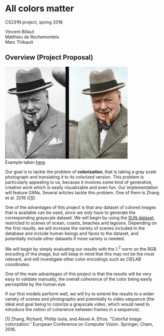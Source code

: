 # All colors matter
CS231N project, spring 2018

Vincent Billaut  
Matthieu de Rochemonteix  
Marc Thibault  

## Overview (Project Proposal)

![churchill](img/churchill.png)  
Example taken [here](https://dribbble.com/shots/2122311-Photo-Colorization-Winston-Churchill).

Our goal is to tackle the problem of **colorization**, that
 is taking a gray scale photograph and translating it to its colorized
version. This problem is particularly appealing to us, because it
involves some kind of generative, creative work which is easily
visualizable and even fun. Our implementation will feature GANs.  Several articles tackle this problem. One of them is Zhang et al. 2016 ([[1]](https://arxiv.org/abs/1603.08511)).  

One of the advantages of this project is that any dataset of colored images that is available can be used, since  we only have to generate the corresponding grayscale dataset. We will begin by using the [SUN  dataset](https://groups.csail.mit.edu/vision/SUN/), restricted to scenes of ocean, coasts, beaches and lagoons. Depending on the first results, we will increase the variety of scenes included in the database and include human beings and faces to the dataset, and potentially  include other datasets if more variety is needed.

We will begin by simply evaluating our results with the $\mathbb{L}^2$ norm on the RGB encoding of the image, but will keep in mind that this may not be the most relevant, and will investigate other color encodings such as *CIELAB* coordinates.

One of the main advantages of this project is that the results will be very easy to validate manually, the overall coherence of the color being easily perceptible by the human eye.

If our first models perform well, we will try to extend the results to a wider variety of scenes and photographs and potentially to video sequence (the ideal end goal being to colorize a grayscale video, which would need to introduce the notion of coherence between frames in a sequence).

[1] Zhang, Richard, Phillip Isola, and Alexei A. Efros. "Colorful image colorization." European Conference on Computer Vision. Springer, Cham, 2016.
